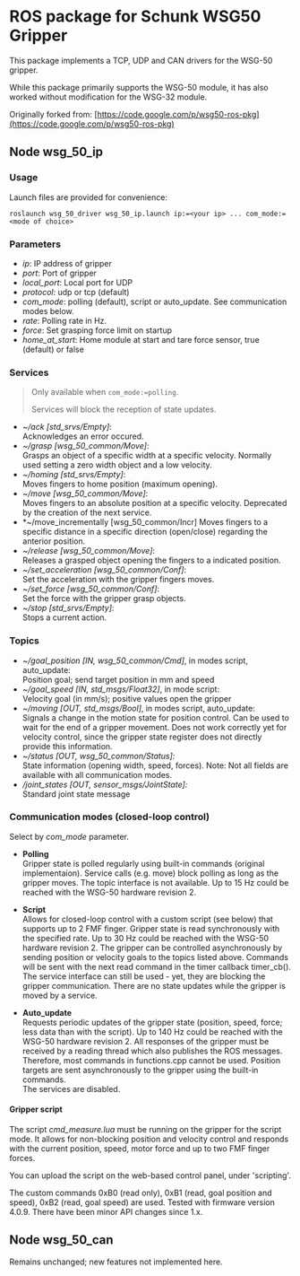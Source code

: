 # ROS package for Schunk WSG50 Gripper

This package implements a TCP, UDP and CAN drivers for the WSG-50 gripper.

While this package primarily supports the WSG-50 module, it has also worked without modification for the WSG-32 module.

Originally forked from: [https://code.google.com/p/wsg50-ros-pkg](https://code.google.com/p/wsg50-ros-pkg)

## Node wsg\_50\_ip

### Usage 

Launch files are provided for convenience:

```
roslaunch wsg_50_driver wsg_50_ip.launch ip:=<your ip> ... com_mode:=<mode of choice>
```

### Parameters
* *ip*: IP address of gripper
* *port*: Port of gripper
* *local_port*: Local port for UDP
* *protocol*: udp or tcp (default)
* *com_mode*: polling (default), script or auto_update. See communication modes below.
* *rate*: Polling rate in Hz.
* *force*: Set grasping force limit on startup
* *home_at_start*: Home module at start and tare force sensor, true (default) or false

### Services

> Only available when `com_mode:=polling`.
>
> Services will block the reception of state updates.

* *~/ack [std_srvs/Empty]*:<br/>
Acknowledges an error occured.
* *~/grasp [wsg_50_common/Move]*:<br/>
Grasps an object of a specific width at a specific velocity. Normally used setting a zero width object and a low velocity.
* *~/homing [std_srvs/Empty]*:<br/>
Moves fingers to home position (maximum opening).
* *~/move [wsg_50_common/Move]*:<br/>
Moves fingers to an absolute position at a specific velocity. Deprecated by the creation of the next service.
* *~/move_incrementally [wsg_50_common/Incr]
Moves fingers to a specific distance in a specific direction (open/close) regarding the anterior position.
* *~/release [wsg_50_common/Move]*:<br/>
Releases a grasped object opening the fingers to a indicated position.
* *~/set_acceleration [wsg_50_common/Conf]*:<br/>
Set the acceleration with the gripper fingers moves.
* *~/set_force [wsg_50_common/Conf]*:<br/>
Set the force with the gripper grasp objects.
* *~/stop [std_srvs/Empty]*:<br/>
Stops a current action.

### Topics

* *~/goal\_position [IN, wsg_50_common/Cmd]*, in modes script, auto_update:<br/>
Position goal; send target position in mm and speed
* *~/goal\_speed [IN, std_msgs/Float32]*, in mode script:<br/>
Velocity goal (in mm/s); positive values open the gripper
* *~/moving [OUT, std_msgs/Bool]*, in modes script, auto_update:<br/>
Signals a change in the motion state for position control. Can be used to wait for the end of a gripper movement. Does not work correctly yet for velocity control, since the gripper state register does not directly provide this information.
* *~/status [OUT, wsg_50_common/Status]:*<br/>
State information (opening width, speed, forces). Note: Not all fields are available with all communication modes.
* */joint_states [OUT, sensor_msgs/JointState]:*<br/>
Standard joint state message


### Communication modes (closed-loop control)
Select by *com_mode* parameter.

* **Polling**<br />
Gripper state is polled regularly using built-in commands (original implementaion). Service calls (e.g. move) block polling as long as the gripper moves. The topic interface is not available. Up to 15 Hz could be reached with the WSG-50 hardware revision 2.

* **Script**<br />
Allows for closed-loop control with a custom script (see below) that supports up to 2 FMF finger. Gripper state is read synchronously with the specified rate. Up to 30 Hz could be reached with the WSG-50 hardware revision 2. The gripper can be controlled asynchronously by sending position or velocity goals to the topics listed above. Commands will be sent with the next read command in the timer callback timer_cb().<br />
The service interface can still be used - yet, they are blocking the gripper communication. There are no state updates while the gripper is moved by a service. 

* **Auto_update**<br>
Requests periodic updates of the gripper state (position, speed, force; less data than with the script). Up to 140 Hz could be reached with the WSG-50 hardware revision 2. All responses of the gripper must be received by a reading thread which also publishes the ROS messages. Therefore, most commands in functions.cpp cannot be used. Position targets are sent asynchronously to the gripper using the built-in commands.<br />
The services are disabled.

#### Gripper script
The script *cmd_measure.lua* must be running on the gripper for the script mode. It allows for non-blocking position and velocity control and responds with the current position, speed, motor force and up to two FMF finger forces. 

You can upload the script on the web-based control panel, under 'scripting'.

The custom commands 0xB0 (read only), 0xB1 (read, goal position and speed), 0xB2 (read, goal speed) are used. Tested with firmware version 4.0.9. There have been minor API changes since 1.x.


## Node wsg\_50_can

Remains unchanged; new features not implemented here. 
